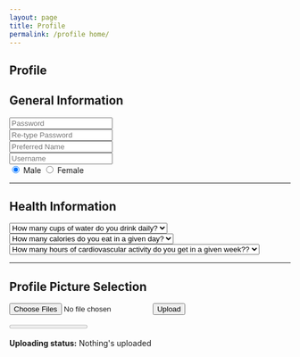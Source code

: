 ```yaml
---
layout: page
title: Profile
permalink: /profile home/
---
```

<html lang="en">
<head>
    <meta charset="UTF-8">
    <meta name="viewport" content="width=device-width, initial-scale=1.0">
    <meta name="description" content="Your website description here">
    <meta name="keywords" content="your, keywords, here">
</head>
<body>


<div class="form_wrapper">
    <div class="form_container">
        <div class="title_container">
            <h2> Profile</h2>
        </div>
        <div class="row clearfix">
            <div class="">
                <form class="purple-form">
                    <h2> General Information </h2>
                    <div class="input_field">
                        <span><i aria-hidden="true" class="fa fa-lock"></i></span>
                        <input type="password" name="password" placeholder="Password" required />
                    </div>
                    <div class="input_field">
                        <span><i aria-hidden="true" class="fa fa-lock"></i></span>
                        <input type="password" name="password" placeholder="Re-type Password" required />
                    </div>
                    <div class="">
                        <div class="">
                            <div class="input_field">
                                <span><i aria-hidden="true" class="fa fa-user"></i></span>
                                <input type="text" name="name" placeholder="Preferred Name" />
                            </div>
                        </div>
                        <div class="col_half">
                            <div class="input_field">
                                <span><i aria-hidden="true" class="fa fa-user"></i></span>
                                <input type="text" name="name" placeholder="Username" required />
                            </div>
                        </div>
                    </div>
                    <div class="input_field radio_option">
                        <input type="radio" name="gender" id="male" checked>
                        <label for="male">Male</label>
                        <input type="radio" name="gender" id="female">
                        <label for="female">Female</label>
                    </div>
                    <hr>
                    <h2> Health Information </h2>
                    <div class="input_field select_option">
                        <select>
                            <option>How many cups of water do you drink daily?</option>
                            <option> 1 cup </option>
                            <option> 2 cups </option>
                            <option> 3 cups </option>
                            <option> 4 cups </option>
                            <option> 5 cups </option>
                            <option> 6 cups </option>
                            <option> 7 cups </option>
                            <option> 8 cups </option>
                            <option> 9 cups </option>
                        </select>
                        <div class="select_arrow"></div>
                    </div>
                    <div class="input_field select_option">
                        <select>
                            <option>How many calories do you eat in a given day?</option>
                            <option> 100-200 </option>
                            <option> 200-500</option>
                            <option> 500-1000 </option>
                            <option> 1000-1400 </option>
                            <option> 1400-1900 </option>
                        </select>
                        <div class="select_arrow"></div>
                    </div>
                    <div class="input_field select_option">
                        <select>
                            <option>How many hours of cardiovascular activity do you get in a given week??</option>
                            <option> 0-1 </option>
                            <option> 1-3 </option>
                            <option> 5-7 </option>
                            <option> 8-10 </option>
                            <option> 10+ </option>
                        </select>
                        <div class="select_arrow"></div>
                    </div>
                    <form>
                    <hr>
                    <h2> Profile Picture Selection </h2>
                    <input
                        name="file"
                        type="file"
                        multiple
                        accept="image/webp, image/jpeg, image/png"
                    />
                    <button class="btn">Upload</button>
                    </form>
                    <progress value="0" max="100"></progress>
                    <p>
                        <strong>Uploading status:</strong>
                        <span id="statusMessage"> Nothing's uploaded</span>
                    </p>
                    <ul id="fileListMetadata"></ul>
                    <script>
                        const form = document.querySelector('form');
                        const statusMessage = document.getElementById('statusMessage');
                        const submitButton = document.querySelector('button');
                        const fileInput = document.querySelector('input');
                        const progressBar = document.querySelector('progress');
                        const fileNum = document.getElementById('fileNum');
                        const fileListMetadata = document.getElementById('fileListMetadata');
                        form.addEventListener('submit', handleSubmit);
                        fileInput.addEventListener('change', handleInputChange);
                        function handleSubmit(event) {
                            event.preventDefault();
                            showPendingState();
                            uploadFiles();
                        }
                        function handleInputChange() {
                            resetFormState();
                            try {
                                assertFilesValid(fileInput.files);
                            } catch (err) {
                                updateStatusMessage(err.message);
                                return;
                            }
                            submitButton.disabled = false;
                        }
                        function uploadFiles() {
                            const url = 'https://httpbin.org/post';
                            const method = 'post';
                            const xhr = new XMLHttpRequest();
                            const data = new FormData(form);
                            xhr.upload.addEventListener('progress', (event) => {
                                updateStatusMessage(`⏳ Uploaded ${event.loaded} bytes of ${event.total}`);
                                updateProgressBar(event.loaded / event.total);
                            });
                            xhr.addEventListener('loadend', () => {
                                if (xhr.status === 200) {
                                    updateStatusMessage('✅ Success');
                                    renderFilesMetadata(fileInput.files);
                                }
                                else {
                                    updateStatusMessage('❌ Error');
                                }

                                updateProgressBar(0);
                            });

                            xhr.open(method, url);
                            xhr.send(data);
                        }

                        function updateStatusMessage(text) {
                            statusMessage.textContent = text;
                        }

                        function showPendingState() {
                            submitButton.disabled = true;
                            updateStatusMessage('⏳ Pending...');
                        }

                        function resetFormState() {
                            submitButton.disabled = true;
                            updateStatusMessage(`🤷‍♂ Nothing's uploaded`);

                            fileListMetadata.textContent = '';
                            fileNum.textContent = '0';
                        }

                        function updateProgressBar(value) {
                            const percent = value * 100;
                            progressBar.value = Math.round(percent);
                        }

                        function renderFilesMetadata(fileList) {
                            fileNum.textContent = fileList.length;

                            fileListMetadata.textContent = '';

                            for (const file of fileList) {
                                const name = file.name;
                                const type = file.type;
                                const size = file.size;

                                fileListMetadata.insertAdjacentHTML(
                                    'beforeend',
                                    `
                                        <li>
                                          <p><strong>Name:</strong> ${name}</p>
                                          <p><strong>Type:</


